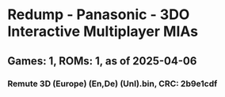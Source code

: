# Redump - Panasonic - 3DO Interactive Multiplayer MIAs
## Games: 1, ROMs: 1, as of 2025-04-06

### Remute 3D (Europe) (En,De) (Unl).bin, CRC: 2b9e1cdf
